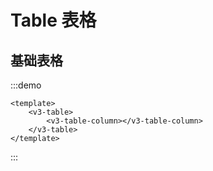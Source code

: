 # Table 表格

## 基础表格

:::demo

```vue
<template>
	<v3-table>
		<v3-table-column></v3-table-column>
	</v3-table>
</template>
```

:::
